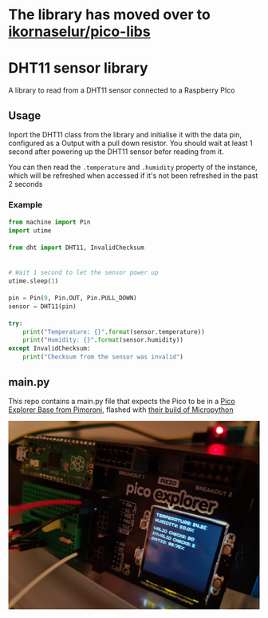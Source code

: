 # The library has moved over to [ikornaselur/pico-libs](https://github.com/ikornaselur/pico-libs)

# DHT11 sensor library

A library to read from a DHT11 sensor connected to a Raspberry PIco

## Usage

Inport the DHT11 class from the library and initialise it with the data pin,
configured as a Output with a pull down resistor.
You should wait at least 1 second after powering up the DHT11 sensor befor
reading from it.

You can then read the `.temperature` and `.humidity` property of the instance,
which will be refreshed when accessed if it's not been refreshed in the past 2
seconds

### Example

```python
from machine import Pin
import utime

from dht import DHT11, InvalidChecksum


# Wait 1 second to let the sensor power up
utime.sleep(1)

pin = Pin(0, Pin.OUT, Pin.PULL_DOWN)
sensor = DHT11(pin)

try:
    print("Temperature: {}".format(sensor.temperature))
    print("Humidity: {}".format(sensor.humidity))
except InvalidChecksum:
    print("Checksum from the sensor was invalid")
```

## main.py

This repo contains a main.py file that expects the Pico to be in a [Pico
Explorer Base from Pimoroni](https://shop.pimoroni.com/products/pico-explorer-base),
flashed with [their build of Micropython](https://github.com/pimoroni/pimoroni-pico/releases)

![testing](.testing.jpg)
